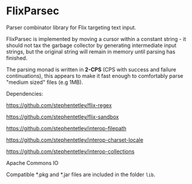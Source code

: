 # FlixParsec

Parser combinator library for Flix targeting text input.

FlixParsec is implemented by moving a cursor within a constant string - it 
should not tax the garbage collector by generating intermediate input strings, 
but the original string will remain in memory until parsing has finished. 

The parsing monad is written in __2-CPS__ (CPS with success and failure 
continuations), this appears to make it fast enough to comfortably parse 
"medium sized" files (e.g 1MB).


Dependencies: 

https://github.com/stephentetley/flix-regex

https://github.com/stephentetley/flix-sandbox

https://github.com/stephentetley/interop-filepath

https://github.com/stephentetley/interop-charset-locale

https://github.com/stephentetley/interop-collections

Apache Commons IO

Compatible *.pkg and *.jar files are included in the folder `lib`.
